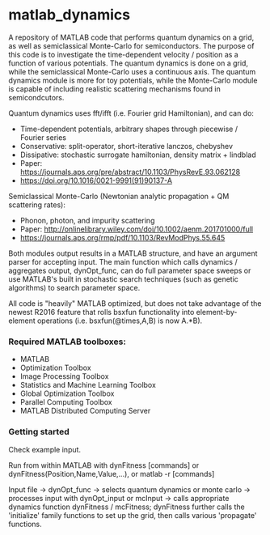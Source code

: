 # matlab_dynamics
A repository of MATLAB code that performs quantum dynamics on a grid, as well as semiclassical Monte-Carlo for semiconductors. The purpose of this code is to investigate the time-dependent velocity / position as a function of various potentials. The quantum dynamics is done on a grid, while the semiclassical Monte-Carlo uses a continuous axis. The quantum dynamics module is more for toy potentials, while the Monte-Carlo module is capable of including realistic scattering mechanisms found in semicondcutors.

Quantum dynamics uses fft/ifft (i.e. Fourier grid Hamiltonian), and can do:
- Time-dependent potentials, arbitrary shapes through piecewise / Fourier series
- Conservative: split-operator, short-iterative lanczos, chebyshev
- Dissipative: stochastic surrogate hamiltonian, density matrix + lindblad
- Paper: https://journals.aps.org/pre/abstract/10.1103/PhysRevE.93.062128
- https://doi.org/10.1016/0021-9991(91)90137-A

Semiclassical Monte-Carlo (Newtonian analytic propagation + QM scattering rates):
- Phonon, photon, and impurity scattering
- Paper: http://onlinelibrary.wiley.com/doi/10.1002/aenm.201701000/full
- https://journals.aps.org/rmp/pdf/10.1103/RevModPhys.55.645

Both modules output results in a MATLAB structure, and have an argument parser for accepting input. The main function which calls dynamics / aggregates output, dynOpt_func, can do full parameter space sweeps or use MATLAB's built in stochastic search techniques (such as genetic algorithms) to search parameter space.

All code is "heavily" MATLAB optimized, but does not take advantage of the newest R2016 feature that rolls bsxfun functionality into element-by-element operations (i.e. bsxfun(@times,A,B) is now A.*B).

### Required MATLAB toolboxes:
- MATLAB
- Optimization Toolbox
- Image Processing Toolbox
- Statistics and Machine Learning Toolbox
- Global Optimization Toolbox
- Parallel Computing Toolbox
- MATLAB Distributed Computing Server

### Getting started
Check example input.

Run from within MATLAB with dynFitness [commands] or dynFitness(Position,Name,Value,...), or matlab -r [commands]

Input file -> dynOpt_func -> selects quantum dynamics or monte carlo -> processes input with dynOpt_input or mcInput -> calls appropriate dynamics function dynFitness / mcFitness; dynFitness further calls the 'initialize' family functions to set up the grid, then calls various 'propagate' functions.
